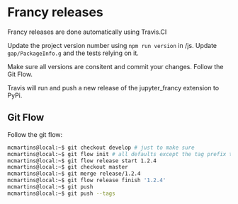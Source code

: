 # Francy releases

Francy releases are done automatically using Travis.CI

Update the project version number using `npm run version` in /js. 
Update `gap/PackageInfo.g` and the tests relying on it.

Make sure all versions are consitent and commit your changes. Follow the Git Flow.

Travis will run and push a new release of the jupyter_francy extension to PyPi.

## Git Flow

Follow the git flow:

```bash
mcmartins@local:~$ git checkout develop # just to make sure
mcmartins@local:~$ git flow init # all defaults except the tag prefix that should be 'v'
mcmartins@local:~$ git flow release start 1.2.4
mcmartins@local:~$ git checkout master
mcmartins@local:~$ git merge release/1.2.4
mcmartins@local:~$ git flow release finish '1.2.4'
mcmartins@local:~$ git push
mcmartins@local:~$ git push --tags
```
